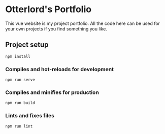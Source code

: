 # Otterlord's Portfolio

This vue website is my project portfolio. 
All the code here can be used for your own projects if you find something you like.

## Project setup
```
npm install
```

### Compiles and hot-reloads for development
```
npm run serve
```

### Compiles and minifies for production
```
npm run build
```

### Lints and fixes files
```
npm run lint
```

